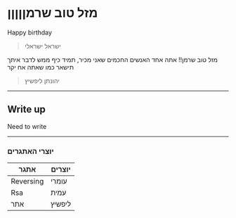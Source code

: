 # מזל טוב שרמןןןןן


Happy birthday
> ישראל ישראלי

מזל טוב שרמן!!
אתה אחד האנשים החכמים שאני מכיר, תמיד כיף ממש לדבר איתך
תישאר כמו שאתה אח יקר
> יהונתן ליפשיץ

------

## Write up

Need to write

------
### יוצרי האתגרים

אתגר | יוצרים
-----|-----
Reversing | עומרי
Rsa | עמית
אתר | ליפשיץ
